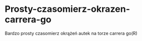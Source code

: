 # Prosty-czasomierz-okrazen-carrera-go
Bardzo prosty czasomierz okrążeń autek na torze carrera go(R)

